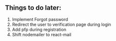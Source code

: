 ## Things to do later:

1. Implement Forgot password
2. Redirect the user to verification page during login
3. Add pfp during registration
4. Shift nodemailer to react-mail
